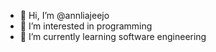 - 👋 Hi, I’m @annliajeejo
- 👀 I’m interested in programming
- 🌱 I’m currently learning software engineering 



<!---
annliajeejo/annliajeejo is a ✨ special ✨ repository because its `README.md` (this file) appears on your GitHub profile.
You can click the Preview link to take a look at your changes.
--->
